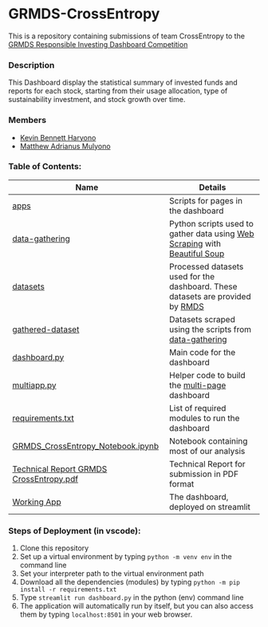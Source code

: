 # GRMDS-CrossEntropy
This is a repository containing submissions of team CrossEntropy to the [GRMDS Responsible Investing Dashboard Competition](https://grmds.org/braceImpact)

### Description
This Dashboard display the statistical summary of invested funds and reports for each stock, starting from their usage allocation, type of sustainability investment, and stock growth over time.

### Members
- [Kevin Bennett Haryono](https://github.com/kevinbennetth)
- [Matthew Adrianus Mulyono](https://github.com/Matthew1906)

### Table of Contents:
|Name|Details|
|----|-------|
|[apps](/apps)| Scripts for pages in the dashboard |
|[data-gathering](/data-gathering)| Python scripts used to gather data using [Web Scraping](/data-gathering) with [Beautiful Soup](https://beautiful-soup-4.readthedocs.io/en/latest/)|
|[datasets](/datasets)|Processed datasets used for the dashboard. These datasets are provided by [RMDS](https://grmds.org/)|
|[gathered-dataset](/gathered-dataset)|Datasets scraped using the scripts from [data-gathering](/data-gathering)|
|[dashboard.py](/dashboard.py)| Main code for the dashboard |
|[multiapp.py](/multiapp.py)| Helper code to build the [multi-page](https://github.com/upraneelnihar/streamlit-multiapps) dashboard|
|[requirements.txt](/requirements.txt)|List of required modules to run the dashboard|
|[GRMDS_CrossEntropy_Notebook.ipynb](/GRMDS_CrossEntropy_Notebook.ipynb) | Notebook containing most of our analysis |
|[Technical Report GRMDS CrossEntropy.pdf](/Technical%20Report%20GRMDS%20CrossEntropy.pdf) | Technical Report for submission in PDF format |
|[Working App](https://share.streamlit.io/matthew1906/grmds-crossentropy/main/dashboard.py) | The dashboard, deployed on streamlit |


### Steps of Deployment (in vscode):
1. Clone this repository
2. Set up a virtual environment by typing ```python -m venv env``` in the command line
3. Set your interpreter path to the virtual environment path
4. Download all the dependencies (modules) by typing ```python -m pip install -r requirements.txt```
5. Type ```streamlit run dashboard.py``` in the python (env) command line
6. The application will automatically run by itself, but you can also access them by typing ```localhost:8501``` in your web browser.
